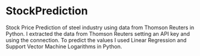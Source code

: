# StockPrediction
Stock Price Prediction of steel industry using data from Thomson Reuters in Python.
I extracted the data from Thomson Reuters setting an API key and using the connection.
To predict the values I used Linear Regression and Support Vector Machine Logarithms in Python.


